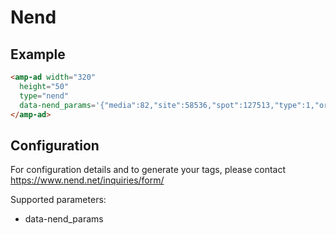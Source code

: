 <!---
Copyright 2016 The AMP HTML Authors. All Rights Reserved.

Licensed under the Apache License, Version 2.0 (the "License");
you may not use this file except in compliance with the License.
You may obtain a copy of the License at

      http://www.apache.org/licenses/LICENSE-2.0

Unless required by applicable law or agreed to in writing, software
distributed under the License is distributed on an "AS-IS" BASIS,
WITHOUT WARRANTIES OR CONDITIONS OF ANY KIND, either express or implied.
See the License for the specific language governing permissions and
limitations under the License.
-->

# Nend

## Example

```html
<amp-ad width="320"
  height="50"
  type="nend"
  data-nend_params='{"media":82,"site":58536,"spot":127513,"type":1,"oriented":1}'>
</amp-ad>
```

## Configuration

For configuration details and to generate your tags, please contact https://www.nend.net/inquiries/form/

Supported parameters:

- data-nend_params
